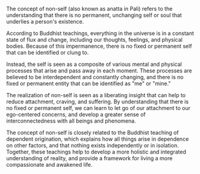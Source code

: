 The concept of non-self (also known as anatta in Pali) refers to the understanding that there is no permanent, unchanging self or soul that underlies a person's existence.

According to Buddhist teachings, everything in the universe is in a constant state of flux and change, including our thoughts, feelings, and physical bodies. Because of this impermanence, there is no fixed or permanent self that can be identified or clung to.

Instead, the self is seen as a composite of various mental and physical processes that arise and pass away in each moment. These processes are believed to be interdependent and constantly changing, and there is no fixed or permanent entity that can be identified as "me" or "mine."

The realization of non-self is seen as a liberating insight that can help to reduce attachment, craving, and suffering. By understanding that there is no fixed or permanent self, we can learn to let go of our attachment to our ego-centered concerns, and develop a greater sense of interconnectedness with all beings and phenomena.

The concept of non-self is closely related to the Buddhist teaching of dependent origination, which explains how all things arise in dependence on other factors, and that nothing exists independently or in isolation. Together, these teachings help to develop a more holistic and integrated understanding of reality, and provide a framework for living a more compassionate and awakened life.